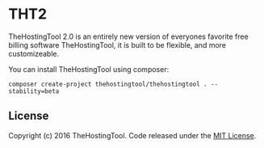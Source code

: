 # THT2

TheHostingTool 2.0 is an entirely new version of everyones favorite free billing software TheHostingTool, it is built to be flexible, and more customizeable.


You can install TheHostingTool using composer:
```
composer create-project thehostingtool/thehostingtool . --stability=beta
```

## License

Copyright (c) 2016 TheHostingTool. Code released under the [MIT License](https://github.com/thehostingtool/THT2/blob/master/LICENSE).
